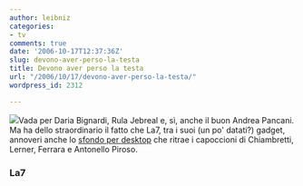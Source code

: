 ```yaml
---
author: leibniz
categories:
- tv
comments: true
date: '2006-10-17T12:37:36Z'
slug: devono-aver-perso-la-testa
title: Devono aver perso la testa
url: "/2006/10/17/devono-aver-perso-la-testa/"
wordpress_id: 2312

---
```

![](https://www.la7.it/community/gfx/desk/lerner.jpg)Vada per Daria Bignardi, Rula Jebreal e, sì, anche il buon Andrea Pancani. Ma ha dello straordinario il fatto che La7, tra i suoi (un po' datati?) gadget, annoveri anche lo [sfondo per desktop](https://www.la7.it/community/gadgets.asp) che ritrae i capoccioni di Chiambretti, Lerner, Ferrara e Antonello Piroso. 

### La7
